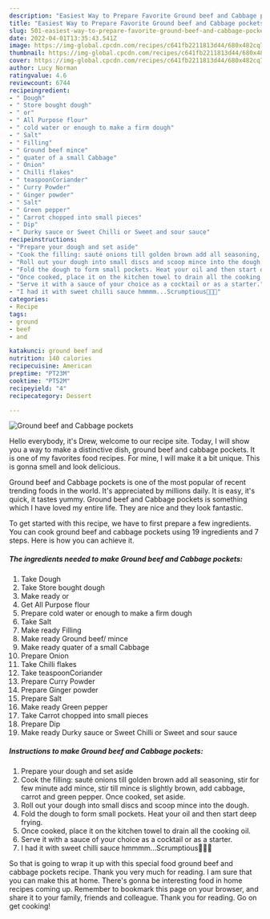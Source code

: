 ```yaml
---
description: "Easiest Way to Prepare Favorite Ground beef and Cabbage pockets"
title: "Easiest Way to Prepare Favorite Ground beef and Cabbage pockets"
slug: 501-easiest-way-to-prepare-favorite-ground-beef-and-cabbage-pockets
date: 2022-04-01T13:35:43.541Z
image: https://img-global.cpcdn.com/recipes/c641fb2211813d44/680x482cq70/ground-beef-and-cabbage-pockets-recipe-main-photo.jpg
thumbnail: https://img-global.cpcdn.com/recipes/c641fb2211813d44/680x482cq70/ground-beef-and-cabbage-pockets-recipe-main-photo.jpg
cover: https://img-global.cpcdn.com/recipes/c641fb2211813d44/680x482cq70/ground-beef-and-cabbage-pockets-recipe-main-photo.jpg
author: Lucy Norman
ratingvalue: 4.6
reviewcount: 6744
recipeingredient:
- " Dough"
- " Store bought dough"
- " or"
- " All Purpose flour"
- " cold water or enough to make a firm dough"
- " Salt"
- " Filling"
- " Ground beef mince"
- " quater of a small Cabbage"
- " Onion"
- " Chilli flakes"
- " teaspoonCoriander"
- " Curry Powder"
- " Ginger powder"
- " Salt"
- " Green pepper"
- " Carrot chopped into small pieces"
- " Dip"
- " Durky sauce or Sweet Chilli or Sweet and sour sauce"
recipeinstructions:
- "Prepare your dough and set aside"
- "Cook the filling: sauté onions till golden brown add all seasoning, stir for few minute add mince, stir till mince is slightly brown, add cabbage, carrot and green pepper. Once cooked, set aside."
- "Roll out your dough into small discs and scoop mince into the dough."
- "Fold the dough to form small pockets. Heat your oil and then start deep frying."
- "Once cooked, place it on the kitchen towel to drain all the cooking oil."
- "Serve it with a sauce of your choice as a cocktail or as a starter."
- "I had it with sweet chilli sauce hmmmm...Scrumptious🙌🙌🙌"
categories:
- Recipe
tags:
- ground
- beef
- and

katakunci: ground beef and 
nutrition: 140 calories
recipecuisine: American
preptime: "PT23M"
cooktime: "PT52M"
recipeyield: "4"
recipecategory: Dessert

---
```



![Ground beef and Cabbage pockets](https://img-global.cpcdn.com/recipes/c641fb2211813d44/680x482cq70/ground-beef-and-cabbage-pockets-recipe-main-photo.jpg)

Hello everybody, it's Drew, welcome to our recipe site. Today, I will show you a way to make a distinctive dish, ground beef and cabbage pockets. It is one of my favorites food recipes. For mine, I will make it a bit unique. This is gonna smell and look delicious.

Ground beef and Cabbage pockets is one of the most popular of recent trending foods in the world. It's appreciated by millions daily. It is easy, it's quick, it tastes yummy. Ground beef and Cabbage pockets is something which I have loved my entire life. They are nice and they look fantastic.




To get started with this recipe, we have to first prepare a few ingredients. You can cook ground beef and cabbage pockets using 19 ingredients and 7 steps. Here is how you can achieve it.

<!--inarticleads1-->

##### The ingredients needed to make Ground beef and Cabbage pockets:

1. Take  Dough
1. Take  Store bought dough
1. Make ready  or
1. Get  All Purpose flour
1. Prepare  cold water or enough to make a firm dough
1. Take  Salt
1. Make ready  Filling
1. Make ready  Ground beef/ mince
1. Make ready  quater of a small Cabbage
1. Prepare  Onion
1. Take  Chilli flakes
1. Take  teaspoonCoriander
1. Prepare  Curry Powder
1. Prepare  Ginger powder
1. Prepare  Salt
1. Make ready  Green pepper
1. Take  Carrot chopped into small pieces
1. Prepare  Dip
1. Make ready  Durky sauce or Sweet Chilli or Sweet and sour sauce




<!--inarticleads2-->

##### Instructions to make Ground beef and Cabbage pockets:

1. Prepare your dough and set aside
1. Cook the filling: sauté onions till golden brown add all seasoning, stir for few minute add mince, stir till mince is slightly brown, add cabbage, carrot and green pepper. Once cooked, set aside.
1. Roll out your dough into small discs and scoop mince into the dough.
1. Fold the dough to form small pockets. Heat your oil and then start deep frying.
1. Once cooked, place it on the kitchen towel to drain all the cooking oil.
1. Serve it with a sauce of your choice as a cocktail or as a starter.
1. I had it with sweet chilli sauce hmmmm...Scrumptious🙌🙌🙌




So that is going to wrap it up with this special food ground beef and cabbage pockets recipe. Thank you very much for reading. I am sure that you can make this at home. There's gonna be interesting food in home recipes coming up. Remember to bookmark this page on your browser, and share it to your family, friends and colleague. Thank you for reading. Go on get cooking!
